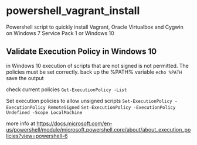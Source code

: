 # powershell_vagrant_install
Powershell script to quickly install Vagrant, Oracle Virtualbox and Cygwin on Windows 7 Service Pack 1 or Windows 10

## Validate Execution Policy in Windows 10
in Windows 10 execution of scripts that are not signed is not permitted. The policies must be set correctly. 
back up the %PATH% variable
`echo %PATH`
save the output

check current policies
`Get-ExecutionPolicy -List`

Set execution policies to allow unsigned scripts
`Set-ExecutionPolicy -ExecutionPolicy RemoteSigned`
`Set-ExecutionPolicy -ExecutionPolicy Undefined -Scope LocalMachine`

more info at https://docs.microsoft.com/en-us/powershell/module/microsoft.powershell.core/about/about_execution_policies?view=powershell-6



